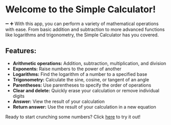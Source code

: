 # Welcome to the Simple Calculator!
:heavy_minus_sign:
:heavy_plus_sign: 
With this app, you can perform a variety of mathematical operations with ease. From basic addition and subtraction to more advanced functions like logarithms and 
trigonometry, the Simple Calculator has you covered.

## Features:
- **Arithmetic operations:** Addition, subtraction, multiplication, and division
- **Exponents:** Raise numbers to the power of another
- **Logarithms:** Find the logarithm of a number to a specified base
- **Trigonometry:** Calculate the sine, cosine, or tangent of an angle
- **Parentheses:** Use parentheses to specify the order of operations
- **Clear and delete:** Quickly erase your calculation or remove individual digits
- **Answer:** View the result of your calculation
- **Return answer:** Use the result of your calculation in a new equation

Ready to start crunching some numbers? Click [here](https://yashexe.github.io/Simple-Calculator/) to try it out!
